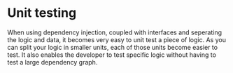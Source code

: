 ﻿# Unit testing

When using dependency injection, coupled with interfaces and seperating the logic and data, it becomes very easy to unit test a piece of logic. As you can split your logic in smaller units, each of those units become easier to test. It also enables the developer to test specific logic without having to test a large dependency graph.